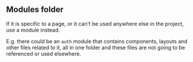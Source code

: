 ## Modules folder

If it is specific to a page, or it can't be used anywhere else in the project, use a module instead.

E.g. there could be an `auth` module that contains components, layouts and other files related to it, all in one folder and these files are not going to be referenced or used elsewhere.

